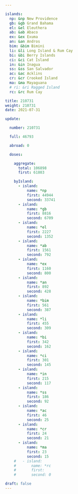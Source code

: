 ```yaml
---

islands:
  np: &np New Providence
  gb: &gb Grand Bahama
  el: &el Eleuthera
  ab: &ab Abaco
  ex: &ex Exuma
  an: &an Andros
  bim: &bim Bimini
  li: &li Long Island & Rum Cay
  bi: &bi Berry Islands
  ci: &ci Cat Island
  in: &in Inagua
  ss: &ss San Salvador
  ac: &ac Acklins
  cr: &cr Crooked Island
  ma: &ma Mayaguana
  # ri: &ri Ragged Island
  rc: &rc Rum Cay

title: 210731
weight: 210731
date: 2021-07-31

update:

  number: 210731

  full: 46793

  abroad: 0

  doses:

    aggregate:
      total: 106898 
      first: 61803

    byIsland:
      - island:
          name: *np
          first: 44944
          second: 33741
      - island:
          name: *gb
          first: 8816
          second: 6709
      - island:
          name: *el
          first: 2227
          second: 1352
      - island:
          name: *ab
          first: 1561
          second: 792
      - island:
          name: *ex
          first: 1160
          second: 800
      - island:
          name: *an
          first: 892
          second: 428
      - island:
          name: *bim
          first: 561
          second: 387
      - island:
          name: *li
          first: 455
          second: 309
      - island:
          name: *bi
          first: 342
          second: 162
      - island:
          name: *ci
          first: 301
          second: 145
      - island:
          name: *in
          first: 215
          second: 117
      - island:
          name: *ss
          first: 186
          second: 92
      - island:
          name: *ac
          first: 46
          second: 25
      - island:
          name: *cr
          first: 24
          second: 21
      - island:
          name: *ma
          first: 23
          second: 15
    #   - island:
    #       name: *rc
    #       first: 
    #       second: 0

draft: false
---
```


